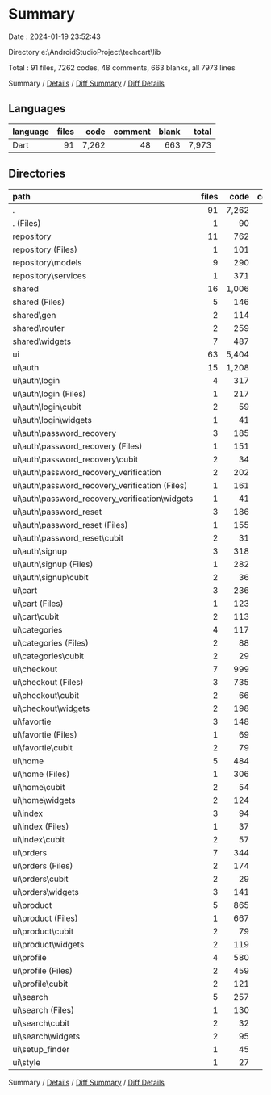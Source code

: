 # Summary

Date : 2024-01-19 23:52:43

Directory e:\\AndroidStudioProject\\techcart\\lib

Total : 91 files,  7262 codes, 48 comments, 663 blanks, all 7973 lines

Summary / [Details](details.md) / [Diff Summary](diff.md) / [Diff Details](diff-details.md)

## Languages
| language | files | code | comment | blank | total |
| :--- | ---: | ---: | ---: | ---: | ---: |
| Dart | 91 | 7,262 | 48 | 663 | 7,973 |

## Directories
| path | files | code | comment | blank | total |
| :--- | ---: | ---: | ---: | ---: | ---: |
| . | 91 | 7,262 | 48 | 663 | 7,973 |
| . (Files) | 1 | 90 | 1 | 6 | 97 |
| repository | 11 | 762 | 6 | 116 | 884 |
| repository (Files) | 1 | 101 | 0 | 26 | 127 |
| repository\\models | 9 | 290 | 6 | 59 | 355 |
| repository\\services | 1 | 371 | 0 | 31 | 402 |
| shared | 16 | 1,006 | 29 | 129 | 1,164 |
| shared (Files) | 5 | 146 | 0 | 48 | 194 |
| shared\\gen | 2 | 114 | 28 | 29 | 171 |
| shared\\router | 2 | 259 | 0 | 23 | 282 |
| shared\\widgets | 7 | 487 | 1 | 29 | 517 |
| ui | 63 | 5,404 | 12 | 412 | 5,828 |
| ui\\auth | 15 | 1,208 | 5 | 89 | 1,302 |
| ui\\auth\\login | 4 | 317 | 0 | 22 | 339 |
| ui\\auth\\login (Files) | 1 | 217 | 0 | 6 | 223 |
| ui\\auth\\login\\cubit | 2 | 59 | 0 | 12 | 71 |
| ui\\auth\\login\\widgets | 1 | 41 | 0 | 4 | 45 |
| ui\\auth\\password_recovery | 3 | 185 | 1 | 19 | 205 |
| ui\\auth\\password_recovery (Files) | 1 | 151 | 1 | 6 | 158 |
| ui\\auth\\password_recovery\\cubit | 2 | 34 | 0 | 13 | 47 |
| ui\\auth\\password_recovery_verification | 2 | 202 | 1 | 11 | 214 |
| ui\\auth\\password_recovery_verification (Files) | 1 | 161 | 1 | 7 | 169 |
| ui\\auth\\password_recovery_verification\\widgets | 1 | 41 | 0 | 4 | 45 |
| ui\\auth\\password_reset | 3 | 186 | 0 | 19 | 205 |
| ui\\auth\\password_reset (Files) | 1 | 155 | 0 | 8 | 163 |
| ui\\auth\\password_reset\\cubit | 2 | 31 | 0 | 11 | 42 |
| ui\\auth\\signup | 3 | 318 | 3 | 18 | 339 |
| ui\\auth\\signup (Files) | 1 | 282 | 3 | 6 | 291 |
| ui\\auth\\signup\\cubit | 2 | 36 | 0 | 12 | 48 |
| ui\\cart | 3 | 236 | 1 | 31 | 268 |
| ui\\cart (Files) | 1 | 123 | 0 | 4 | 127 |
| ui\\cart\\cubit | 2 | 113 | 1 | 27 | 141 |
| ui\\categories | 4 | 117 | 0 | 18 | 135 |
| ui\\categories (Files) | 2 | 88 | 0 | 6 | 94 |
| ui\\categories\\cubit | 2 | 29 | 0 | 12 | 41 |
| ui\\checkout | 7 | 999 | 1 | 52 | 1,052 |
| ui\\checkout (Files) | 3 | 735 | 1 | 17 | 753 |
| ui\\checkout\\cubit | 2 | 66 | 0 | 25 | 91 |
| ui\\checkout\\widgets | 2 | 198 | 0 | 10 | 208 |
| ui\\favortie | 3 | 148 | 0 | 32 | 180 |
| ui\\favortie (Files) | 1 | 69 | 0 | 3 | 72 |
| ui\\favortie\\cubit | 2 | 79 | 0 | 29 | 108 |
| ui\\home | 5 | 484 | 1 | 31 | 516 |
| ui\\home (Files) | 1 | 306 | 1 | 3 | 310 |
| ui\\home\\cubit | 2 | 54 | 0 | 21 | 75 |
| ui\\home\\widgets | 2 | 124 | 0 | 7 | 131 |
| ui\\index | 3 | 94 | 0 | 16 | 110 |
| ui\\index (Files) | 1 | 37 | 0 | 3 | 40 |
| ui\\index\\cubit | 2 | 57 | 0 | 13 | 70 |
| ui\\orders | 7 | 344 | 0 | 29 | 373 |
| ui\\orders (Files) | 2 | 174 | 0 | 6 | 180 |
| ui\\orders\\cubit | 2 | 29 | 0 | 12 | 41 |
| ui\\orders\\widgets | 3 | 141 | 0 | 11 | 152 |
| ui\\product | 5 | 865 | 1 | 43 | 909 |
| ui\\product (Files) | 1 | 667 | 1 | 11 | 679 |
| ui\\product\\cubit | 2 | 79 | 0 | 24 | 103 |
| ui\\product\\widgets | 2 | 119 | 0 | 8 | 127 |
| ui\\profile | 4 | 580 | 3 | 39 | 622 |
| ui\\profile (Files) | 2 | 459 | 2 | 12 | 473 |
| ui\\profile\\cubit | 2 | 121 | 1 | 27 | 149 |
| ui\\search | 5 | 257 | 0 | 26 | 283 |
| ui\\search (Files) | 1 | 130 | 0 | 6 | 136 |
| ui\\search\\cubit | 2 | 32 | 0 | 12 | 44 |
| ui\\search\\widgets | 2 | 95 | 0 | 8 | 103 |
| ui\\setup_finder | 1 | 45 | 0 | 4 | 49 |
| ui\\style | 1 | 27 | 0 | 2 | 29 |

Summary / [Details](details.md) / [Diff Summary](diff.md) / [Diff Details](diff-details.md)